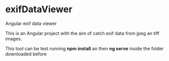 # exifDataViewer
Angular exif data viewer

This is an Angular project with the aim of catch exif data from jpeg an tiff images.

This tool can be test running **npm install** an then **ng serve** inside the folder downloaded before
